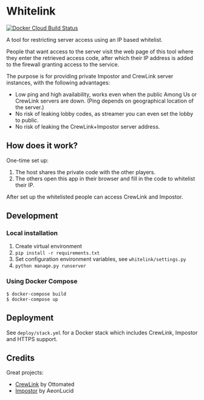 # Whitelink

[![Docker Cloud Build Status](https://img.shields.io/docker/cloud/build/mhvis/whitelink)](https://hub.docker.com/r/mhvis/whitelink)

A tool for restricting server access using an IP based whitelist.

People that want access to the server visit the web page of this tool where they enter the retrieved access code, after which their IP address is added to the firewall granting access to the service.

The purpose is for providing private Impostor and CrewLink server instances, with the following advantages:

* Low ping and high availability, works even when the public Among Us or CrewLink servers are down. (Ping depends on geographical location of the server.)
* No risk of leaking lobby codes, as streamer you can even set the lobby to public.
* No risk of leaking the CrewLink+Impostor server address.

## How does it work?

One-time set up:

1. The host shares the private code with the other players.
2. The others open this app in their browser and fill in the code to whitelist their IP.
   
After set up the whitelisted people can access CrewLink and Impostor.


## Development

### Local installation

1. Create virtual environment
2. `pip install -r requirements.txt`
3. Set configuration environment variables, see `whitelink/settings.py`
4. `python manage.py runserver`

### Using Docker Compose

```shell
$ docker-compose build
$ docker-compose up
```


## Deployment

See `deploy/stack.yml` for a Docker stack which includes CrewLink, Impostor and HTTPS support.

## Credits

Great projects:

* [CrewLink](https://github.com/ottomated/CrewLink-server) by Ottomated
* [Impostor](https://github.com/Impostor/Impostor) by AeonLucid
